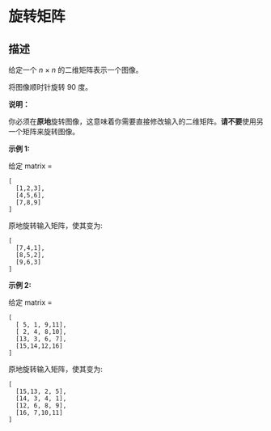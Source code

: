 旋转矩阵
====

描述
---------------

给定一个 _n_ × _n_ 的二维矩阵表示一个图像。

将图像顺时针旋转 90 度。

**说明：**

你必须在**原地**旋转图像，这意味着你需要直接修改输入的二维矩阵。**请不要**使用另一个矩阵来旋转图像。

**示例 1:**

给定 matrix = 
```
[
  [1,2,3],
  [4,5,6],
  [7,8,9]
]
```


原地旋转输入矩阵，使其变为:
```
[
  [7,4,1],
  [8,5,2],
  [9,6,3]
]
```
  

**示例 2:**

  

给定 matrix =
```
[
  [ 5, 1, 9,11],
  [ 2, 4, 8,10],
  [13, 3, 6, 7],
  [15,14,12,16]
]
```
原地旋转输入矩阵，使其变为:
```
[
  [15,13, 2, 5],
  [14, 3, 4, 1],
  [12, 6, 8, 9],
  [16, 7,10,11]
]
```